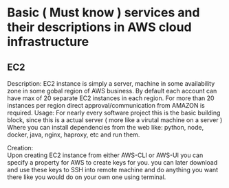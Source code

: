 # Basic ( Must know ) services and their descriptions in AWS cloud infrastructure

## EC2
Description:
	EC2 instance is simply a server, machine in some availability zone in some gobal region of AWS business.
	By default each account can have max of 20 separate EC2 instances in each region. For more than 20 instances per region
	direct approval/communication from AMAZON is required. 
Usage:
	For nearly every software project this is the basic building block, since this is a actual server ( more like a virutal machine on a server )
	Where you can install dependencies from the web like: python, node, docker, java, nginx, haproxy, etc and run them.

Creation:	
	Upon creating EC2 instance from either AWS-CLI or AWS-UI you can specify a property for AWS to create keys for you.
	you can later download and use these keys to SSH into remote machine and do anything you want there like you would do
	on your own one using terminal.
